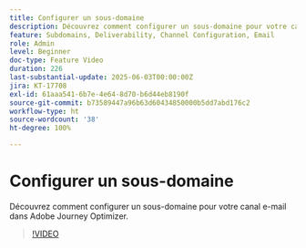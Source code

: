 ```yaml
---
title: Configurer un sous-domaine
description: Découvrez comment configurer un sous-domaine pour votre canal e-mail dans Adobe Journey Optimizer.
feature: Subdomains, Deliverability, Channel Configuration, Email
role: Admin
level: Beginner
doc-type: Feature Video
duration: 226
last-substantial-update: 2025-06-03T00:00:00Z
jira: KT-17708
exl-id: 61aaa541-6b7e-4e64-8d70-b6d44eb8190f
source-git-commit: b73589447a96b63d60434850000b5dd7abd176c2
workflow-type: ht
source-wordcount: '38'
ht-degree: 100%

---
```


# Configurer un sous-domaine

Découvrez comment configurer un sous-domaine pour votre canal e-mail dans Adobe Journey Optimizer.

>[!VIDEO](https://video.tv.adobe.com/v/3458490/?learn=on&enablevpops)
